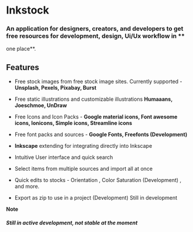 # Inkstock

### An application for designers, creators, and developers to get free resources for development, design, Ui/Ux workflow in **
one place**.

## Features

- Free stock images from free stock image sites. Currently supported - **Unsplash, Pexels, Pixabay, Burst**

- Free static illustrations and customizable illustrations **Humaaans, Joeschmoe, UnDraw**
- Free Icons and Icon Packs - **Google material icons, Font awesome icons, Ionicons, Simple icons, Streamline icons**
- Free font packs and sources - **Google Fonts, Freefonts (Development)**
- **Inkscape** extending for integrating directly into Inkscape
- Intuitive User interface and quick search
- Select items from multiple sources and import all at once
- Quick edits to stocks - Orientation , Color Saturation (Development) , and more.
- Export as zip to use in a project (Development)
  Still in development

**Note**

##### Still in active development, not stable at the moment